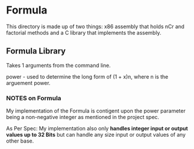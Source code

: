 # Formula

This directory is made up of two things: x86 assembly that holds nCr and factorial methods and a C library that implements the assembly.

## Formula Library

  Takes 1 arguments from the command line.

  power - used to determine the long form of (1 + x)n, where n is the arguement power.

### NOTES on Formula

My implementation of the Formula is contigent upon the power parameter being a non-negative integer as mentioned in the project spec.


As Per Spec:
My implementation also only **handles integer input or output values up to 32 Bits** but can handle any size input or output values of any other base.
